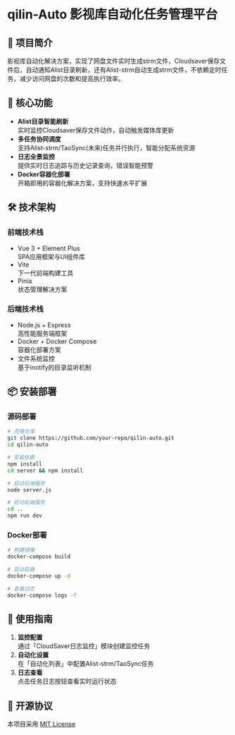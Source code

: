 # qilin-Auto 影视库自动化任务管理平台

## 🌟 项目简介
影视库自动化解决方案，实现了网盘文件实时生成strm文件，Cloudsaver保存文件后，自动通知Alist目录刷新，还有Alist-strm自动生成strm文件，不依赖定时任务，减少访问网盘的次数和提高执行效率。

## 🚀 核心功能
- **Alist目录智能刷新**  
  实时监控Cloudsaver保存文件动作，自动触发媒体库更新
- **多任务协同调度**  
  支持Alist-strm/TaoSync(未来)任务并行执行，智能分配系统资源
- **日志全景监控**  
  提供实时日志追踪与历史记录查询，错误智能预警
- **Docker容器化部署**  
  开箱即用的容器化解决方案，支持快速水平扩展

## 🛠 技术架构
### 前端技术栈
- Vue 3 + Element Plus  
  SPA应用框架与UI组件库
- Vite  
  下一代前端构建工具
- Pinia  
  状态管理解决方案

### 后端技术栈
- Node.js + Express  
  高性能服务端框架
- Docker + Docker Compose  
  容器化部署方案
- 文件系统监控  
  基于inotify的目录监听机制

## 📦 安装部署

### 源码部署
```bash
# 克隆仓库
git clone https://github.com/your-repo/qilin-auto.git
cd qilin-auto

# 安装依赖
npm install
cd server && npm install

# 启动后端服务
node server.js

# 启动前端服务
cd ..
npm run dev
```

### Docker部署
```bash
# 构建镜像
docker-compose build

# 启动容器
docker-compose up -d

# 查看日志
docker-compose logs -f
```


## 🔧 使用指南
1. **监控配置**  
   通过「CloudSaver日志监控」模块创建监控任务
2. **自动化设置**  
   在「自动化列表」中配置Alist-strm/TaoSync任务
3. **日志查看**  
   点击任务日志按钮查看实时运行状态



## 📄 开源协议
本项目采用 [MIT License](LICENSE)
